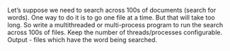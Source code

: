 Let’s suppose we need to search across 100s of documents (search for words). One way to do it is to go one file at a time. But that will take too long. So write a multithreaded or multi-process program to run the search across 100s of files. Keep the number of threads/processes configurable.
Output - files which have the word being searched.
